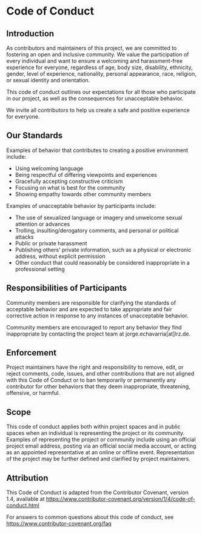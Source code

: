 # Code of Conduct

## Introduction

As contributors and maintainers of this project, we are committed to fostering an open and inclusive community. We value the participation of every individual and want to ensure a welcoming and harassment-free experience for everyone, regardless of age, body size, disability, ethnicity, gender, level of experience, nationality, personal appearance, race, religion, or sexual identity and orientation.

This code of conduct outlines our expectations for all those who participate in our project, as well as the consequences for unacceptable behavior.

We invite all contributors to help us create a safe and positive experience for everyone.

## Our Standards

Examples of behavior that contributes to creating a positive environment include:

- Using welcoming language
- Being respectful of differing viewpoints and experiences
- Gracefully accepting constructive criticism
- Focusing on what is best for the community
- Showing empathy towards other community members

Examples of unacceptable behavior by participants include:

- The use of sexualized language or imagery and unwelcome sexual attention or advances
- Trolling, insulting/derogatory comments, and personal or political attacks
- Public or private harassment
- Publishing others' private information, such as a physical or electronic address, without explicit permission
- Other conduct that could reasonably be considered inappropriate in a professional setting

## Responsibilities of Participants

Community members are responsible for clarifying the standards of acceptable behavior and are expected to take appropriate and fair corrective action in response to any instances of unacceptable behavior.

Community members are encouraged to report any behavior they find inappropriate by contacting the project team at jorge.echavarria[at]lrz.de.

## Enforcement

Project maintainers have the right and responsibility to remove, edit, or reject comments, code, issues, and other contributions that are not aligned with this Code of Conduct or to ban temporarily or permanently any contributor for other behaviors that they deem inappropriate, threatening, offensive, or harmful.

## Scope

This code of conduct applies both within project spaces and in public spaces when an individual is representing the project or its community. Examples of representing the project or community include using an official project email address, posting via an official social media account, or acting as an appointed representative at an online or offline event. Representation of the project may be further defined and clarified by project maintainers.

## Attribution

This Code of Conduct is adapted from the Contributor Covenant, version 1.4, available at https://www.contributor-covenant.org/version/1/4/code-of-conduct.html

For answers to common questions about this code of conduct, see https://www.contributor-covenant.org/faq

